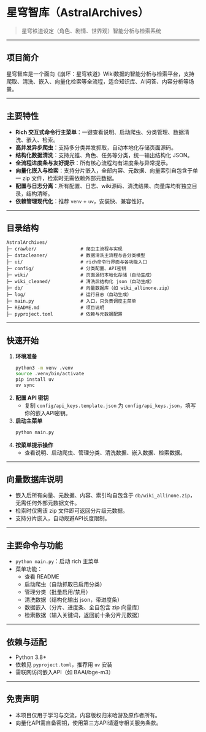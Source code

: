 # 星穹智库（AstralArchives）

> 星穹铁道设定（角色、剧情、世界观）智能分析与检索系统

---

## 项目简介

星穹智库是一个面向《崩坏：星穹铁道》Wiki数据的智能分析与检索平台，支持爬取、清洗、嵌入、向量化检索等全流程，适合知识库、AI问答、内容分析等场景。

---

## 主要特性

- **Rich 交互式命令行主菜单**：一键查看说明、启动爬虫、分类管理、数据清洗、嵌入、检索。
- **高并发异步爬虫**：支持多分类并发抓取，自动本地化存储页面源码。
- **结构化数据清洗**：支持光锥、角色、任务等分类，统一输出结构化 JSON。
- **全流程进度条与友好提示**：所有核心流程均有进度条与异常提示。
- **向量化嵌入与检索**：支持分片嵌入，全部内容、元数据、向量索引自包含于单一 zip 文件，检索时无需依赖外部元数据。
- **配置与日志分离**：所有配置、日志、wiki源码、清洗结果、向量库均有独立目录，结构清晰。
- **依赖管理现代化**：推荐 `venv` + `uv`，安装快、兼容性好。

---

## 目录结构

```
AstralArchives/
├─ crawler/                # 爬虫主流程与实现
├─ datacleaner/            # 数据清洗主流程与各分类模型
├─ ui/                     # rich命令行界面与各功能入口
├─ config/                 # 分类配置、API密钥
├─ wiki/                   # 页面源码本地化存储（自动生成）
├─ wiki_cleaned/           # 清洗后结构化 json（自动生成）
├─ db/                     # 向量数据库（如 wiki_allinone.zip）
├─ log/                    # 运行日志（自动生成）
├─ main.py                 # 入口，只负责调度主菜单
├─ README.md               # 项目说明
├─ pyproject.toml          # 依赖与元数据配置
```

---

## 快速开始

1. **环境准备**
   ```bash
   python3 -m venv .venv
   source .venv/bin/activate
   pip install uv
   uv sync
   ```
2. **配置 API 密钥**
   - 复制 `config/api_keys.template.json` 为 `config/api_keys.json`，填写你的嵌入API密钥。
3. **启动主菜单**
   ```bash
   python main.py
   ```
4. **按菜单提示操作**
   - 查看说明、启动爬虫、管理分类、清洗数据、嵌入数据、检索数据。

---

## 向量数据库说明

- 嵌入后所有向量、元数据、内容、索引均自包含于 `db/wiki_allinone.zip`，无需任何外部元数据文件。
- 检索时仅需该 zip 文件即可返回分片级元数据。
- 支持分片嵌入，自动规避API长度限制。

---

## 主要命令与功能

- `python main.py`：启动 rich 主菜单
- 菜单功能：
  - 查看 README
  - 启动爬虫（自动抓取已启用分类）
  - 管理分类（批量启用/禁用）
  - 清洗数据（结构化输出 json，带进度条）
  - 数据嵌入（分片、进度条、全自包含 zip 向量库）
  - 检索数据（输入关键词，返回前十条分片元数据）

---

## 依赖与适配

- Python 3.8+
- 依赖见 `pyproject.toml`，推荐用 `uv` 安装
- 需联网访问嵌入API（如 BAAI/bge-m3）

---

## 免责声明

- 本项目仅用于学习与交流，内容版权归米哈游及原作者所有。
- 向量化API需自备密钥，使用第三方API请遵守相关服务条款。
